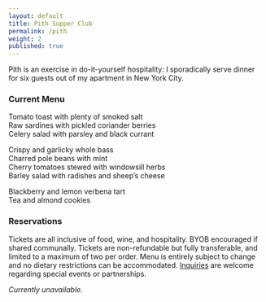 ```yaml
---
layout: default
title: Pith Supper Club
permalink: /pith
weight: 2
published: true
---
```


Pith is an exercise in do-it-yourself hospitality: I sporadically serve dinner for six guests out of my apartment in New York City.

### Current Menu
Tomato toast with plenty of smoked salt  
Raw sardines with pickled coriander berries  
Celery salad with parsley and black currant  

Crispy and garlicky whole bass  
Charred pole beans with mint  
Cherry tomatoes stewed with windowsill herbs  
Barley salad with radishes and sheep’s cheese  

Blackberry and lemon verbena tart  
Tea and almond cookies

### Reservations

Tickets are all inclusive of food, wine, and hospitality. BYOB encouraged if shared communally. Tickets are non-refundable but fully transferable, and limited to a maximum of two per order. Menu is entirely subject to change and no dietary restrictions can be accommodated. [Inquiries](mailto:inquiries@pith.space) are welcome regarding special events or partnerships.

_Currently unavailable._
<tito-widget event="pith/supper-club"></tito-widget>
